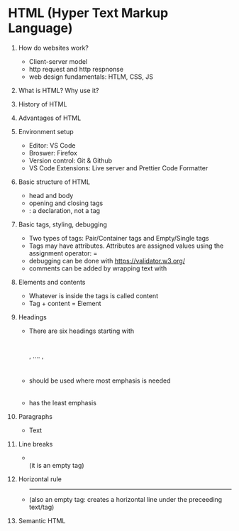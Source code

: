 # HTML (Hyper Text Markup Language)

1. How do websites work?
    - Client-server model
    - http request and http respnonse
    - web design fundamentals: HTLM, CSS, JS

2. What is HTML? Why use it?
3. History of HTML
4. Advantages of HTML
5. Environment setup
    - Editor: VS Code
    - Broswer: Firefox
    - Version control: Git & Github
    - VS Code Extensions: Live server and Prettier Code Formatter 

6. Basic structure of HTML
    - head and body
    - opening and closing tags
    - <!DOCTYPE html>: a declaration, not a tag
      <html lang="en">
      <head>
        <title></title>
      </head>
      <body><body>
      </html>

7. Basic tags, styling, debugging
    - Two types of tags: Pair/Container tags and Empty/Single tags
    - Tags may have attributes. Attributes are assigned values using the assignment operator: =
    - debugging can be done with https://validator.w3.org/
    - comments can be added by wrapping text with <!-- COMMENT -->

8. Elements and contents
    - Whatever is inside the tags is called content
    - Tag + content = Element

9. Headings
    - There are six headings starting with <h1></h1>, .... , <h6></h6>
    - <h1></h1> should be used where most emphasis is needed
    - <h6></h6> has the least emphasis

10. Paragraphs
    - <p> Text </p>

11. Line breaks
    - <br /> (it is an empty tag)
12. Horizontal rule
    - <hr /> (also an empty tag: creates a horizontal line under the preceeding text/tag)     

13. Semantic HTML